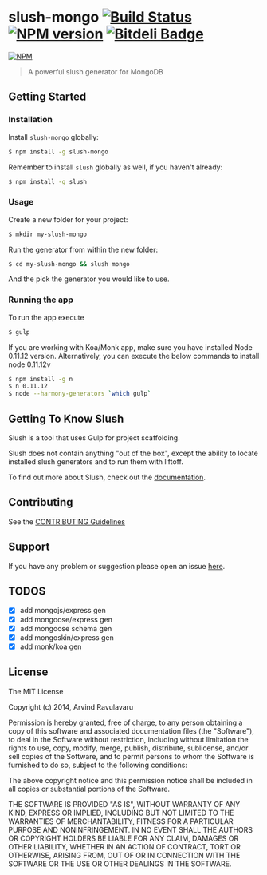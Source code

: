 # slush-mongo [![Build Status](https://secure.travis-ci.org/arvindr21/slush-mongo.png?branch=master)](https://travis-ci.org/arvindr21/slush-mongo) [![NPM version](https://badge-me.herokuapp.com/api/npm/slush-mongo.png)](http://badges.enytc.com/for/npm/slush-mongo) [![Bitdeli Badge](https://d2weczhvl823v0.cloudfront.net/arvindr21/slush-mongo/trend.png)](https://bitdeli.com/free "Bitdeli Badge")

[![NPM](https://nodei.co/npm/slush-mongo.png?downloads=true&stars=true)](https://nodei.co/npm/slush-mongo/)

> A powerful slush generator for MongoDB

## Getting Started

### Installation

Install `slush-mongo` globally:

```bash
$ npm install -g slush-mongo
```

Remember to install `slush` globally as well, if you haven't already:

```bash
$ npm install -g slush
```

### Usage

Create a new folder for your project:

```bash
$ mkdir my-slush-mongo
```

Run the generator from within the new folder:

```bash
$ cd my-slush-mongo && slush mongo
```

And the pick the generator you would like to use.


### Running the app

To run the app execute 

```Bash
$ gulp
```

If you are working with Koa/Monk app, make sure you have installed Node 0.11.12 version. Alternatively, you can execute the below commands to install node 0.11.12v

```Bash
$ npm install -g n
$ n 0.11.12
$ node --harmony-generators `which gulp`
```

## Getting To Know Slush

Slush is a tool that uses Gulp for project scaffolding.

Slush does not contain anything "out of the box", except the ability to locate installed slush generators and to run them with liftoff.

To find out more about Slush, check out the [documentation](https://github.com/klei/slush).

## Contributing

See the [CONTRIBUTING Guidelines](https://github.com/arvindr21/slush-mongo/blob/master/CONTRIBUTING.md)

## Support
If you have any problem or suggestion please open an issue [here](https://github.com/arvindr21/slush-mongo/issues).

## TODOS
- [x] add mongojs/express gen
- [x] add mongoose/express gen
- [x] add mongoose schema gen
- [x] add mongoskin/express gen
- [x] add monk/koa gen

## License 

The MIT License

Copyright (c) 2014, Arvind Ravulavaru

Permission is hereby granted, free of charge, to any person
obtaining a copy of this software and associated documentation
files (the "Software"), to deal in the Software without
restriction, including without limitation the rights to use,
copy, modify, merge, publish, distribute, sublicense, and/or sell
copies of the Software, and to permit persons to whom the
Software is furnished to do so, subject to the following
conditions:

The above copyright notice and this permission notice shall be
included in all copies or substantial portions of the Software.

THE SOFTWARE IS PROVIDED "AS IS", WITHOUT WARRANTY OF ANY KIND,
EXPRESS OR IMPLIED, INCLUDING BUT NOT LIMITED TO THE WARRANTIES
OF MERCHANTABILITY, FITNESS FOR A PARTICULAR PURPOSE AND
NONINFRINGEMENT. IN NO EVENT SHALL THE AUTHORS OR COPYRIGHT
HOLDERS BE LIABLE FOR ANY CLAIM, DAMAGES OR OTHER LIABILITY,
WHETHER IN AN ACTION OF CONTRACT, TORT OR OTHERWISE, ARISING
FROM, OUT OF OR IN CONNECTION WITH THE SOFTWARE OR THE USE OR
OTHER DEALINGS IN THE SOFTWARE.